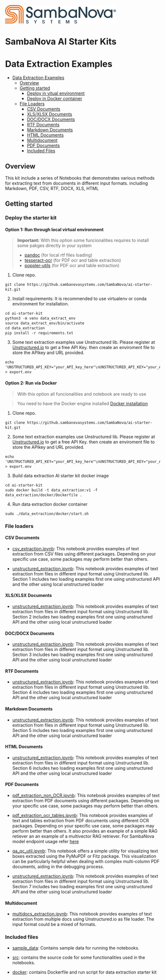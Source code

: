 <a href="https://sambanova.ai/">
<picture>
  <source media="(prefers-color-scheme: dark)" srcset="../images/SambaNova-light-logo-1.png" height="60">
  <img alt="SambaNova logo" src="../images/SambaNova-dark-logo-1.png" height="60">
</picture>
</a>

SambaNova AI Starter Kits
====================

# Data Extraction Examples

- [Data Extraction Examples](#data-extraction-examples)
    - [Overview](#overview)
    - [Getting started](#getting-started)
        - [Deploy in vitual environment](#option-1-run-through-local-virtual-environment)
        - [Deploy in Docker container](#option-2-run-via-docker)
    - [File Loaders](#file-loaders)
        - [CSV Documents](#csv-documents)
        - [XLS/XLSX Documents](#xlsxlsx-documents)
        - [DOC/DOCX Documents](#docdocx-documents)
        - [RTF Documents](#rtf-documents)
        - [Markdown Documents](#markdown-documents)
        - [HTML Documents](#html-documents)
        - [Multidocument](#multidocument)
        - [PDF Documents](#pdf-documents)
        - [Included Files](#included-files)

## Overview
This kit include a series of Notebooks that demonstrates various methods for extracting text from documents in different input formats. including Markdown, PDF, CSV, RTF, DOCX, XLS, HTML

## Getting started

### Deploy the starter kit

#### Option 1: Run through local virtual environment

> **Important:** With this option some funcionalities requires to install some pakges directly in your system
>- [pandoc](https://pandoc.org/installing.html) (for local rtf files loading)
>- [tesseract-ocr](https://tesseract-ocr.github.io/tessdoc/Installation.html) (for PDF ocr and table extraction)
>- [poppler-utils](https://pdf2image.readthedocs.io/en/latest/installation.html) (for PDF ocr and table extraction)

1. Clone repo.
```
git clone https://github.sambanovasystems.com/SambaNova/ai-starter-kit.git
```
2. Install requirements: It is recommended to use virtualenv or conda environment for installation.
```
cd ai-starter-kit
python3 -m venv data_extract_env
source data_extract_env/bin/activate
cd data_extraction
pip install -r requirements.txt
```
3. Some text extraction examples use Unstructured lib. Please register at [Unstructured.io](https://unstructured.io/#get-api-key) to get a free API Key. then create an enviroment file to store the APIkey and URL provided.
```
echo 'UNSTRUCTURED_API_KEY="your_API_key_here"\nUNSTRUCTURED_API_KEY="your_API_url_here"' > export.env
```

#### Option 2: Run via Docker
>With this option all funcionalities and notebook are ready to use 

>You need to have the Docker engine installed [Docker installation](https://docs.docker.com/engine/install/)

1. Clone repo.
```
git clone https://github.sambanovasystems.com/SambaNova/ai-starter-kit.git
```
2. Some text extraction examples use Unstructured lib. Please register at [Unstructured.io](https://unstructured.io/#get-api-key) to get a free API Key. then create an enviroment file to store the APIkey and URL provided.
```
echo 'UNSTRUCTURED_API_KEY="your_API_key_here"\nUNSTRUCTURED_API_KEY="your_API_url_here"' > export.env
```
3. Build data extraction AI starter kit docker image
```
cd ai-starter-kit
sudo docker build -t data_extraction:v1 -f data_extraction/docker/Dockerfile . 
```
4. Run data extraction docker container
```
sudo ./data_extraction/docker/start.sh    
```



### File loaders 

#### CSV Documents

- [csv_extraction.ipynb](csv_extraction.ipynb): This notebook provides examples of text extraction from CSV files using different packages. Depending on your specific use case, some packages may perform better than others.

- [unstructured_extraction.ipynb](unstructured_extraction.ipynb): This notebook provides examples of text extraction from files in different input format using Unstructured lib. Section 1 includes two loading examples first one using unstructured API and the other using local unstructured loader

#### XLS/XLSX Documents

- [unstructured_extraction.ipynb](unstructured_extraction.ipynb): This notebook provides examples of text extraction from files in different input format using Unstructured lib. Section 2 includes two loading examples first one using unstructured API and the other using local unstructured loader

#### DOC/DOCX Documents

- [unstructured_extraction.ipynb](unstructured_extraction.ipynb): This notebook provides examples of text extraction from files in different input format using Unstructured lib. Section 3 includes two loading examples first one using unstructured API and the other using local unstructured loader

#### RTF Documents

- [unstructured_extraction.ipynb](unstructured_extraction.ipynb): This notebook provides examples of text extraction from files in different input format using Unstructured lib. Section 4 includes two loading examples first one using unstructured API and the other using local unstructured loader

#### Markdown Documents

- [unstructured_extraction.ipynb](unstructured_extraction.ipynb): This notebook provides examples of text extraction from files in different input format using Unstructured lib. Section 5 includes two loading examples first one using unstructured API and the other using local unstructured loader

#### HTML Documents

- [unstructured_extraction.ipynb](unstructured_extraction.ipynb): This notebook provides examples of text extraction from files in different input format using Unstructured lib. Section 6 includes two loading examples first one using unstructured API and the other using local unstructured loader

#### PDF Documents

- [pdf_extraction_non_OCR.ipynb](pdf_extraction_non_ocr.ipynb): This notebook provides examples of text extraction from PDF documents using different packages. Depending on your specific use case, some packages may perform better than others.

- [pdf_extraction_ocr_tables.ipynb](pdf_extraction_ocr_tables.ipynb): This notebook provides examples of text and tables extraction from PDF documents using different OCR packages. Depending on your specific use case, some packages may perform better than others. It also provides an example of a simple RAG retiever an an example of a multivector RAG retriever. For SambaNova model endpoint usage refer [here](../README.md) 

- [qa_qc_util.ipynb](qa_qc_util.ipynb): This notebook offers a simple utility for visualizing text boxes extracted using the PyMuPDF or Fitz package. This visualization can be particularly helpful when dealing with complex multi-column PDF documents, aiding in the debugging process.

- [unstructured_extraction.ipynb](unstructured_extraction.ipynb): This notebook provides examples of text extraction from files in different input format using Unstructured lib. Section 7 includes two loading examples first one using unstructured API and the other using local unstructured loader

#### Multidocument 

- [multidocs_extraction.ipynb](multidocs_extraction.ipynb): This notebook provides examples of text extraction from multiple docs using Unstructured.io as file loader. The input format could be a mixed of formats.

### Included files
- [sample_data](sample_data): Contains sample data for running the notebooks.

- [src](src): contains the source code for some functionalities used in the notebooks.

- [docker](docker): contains Dockerfile and run script for data extraction starter kit
